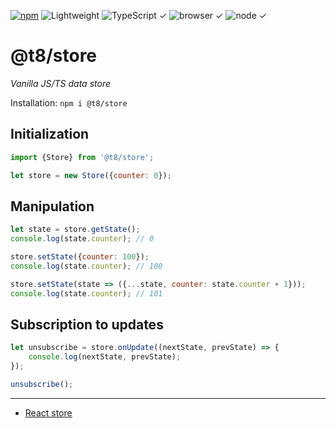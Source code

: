 [![npm](https://flat.badgen.net/npm/v/@t8/store?labelColor=345&color=46e)](https://www.npmjs.com/package/@t8/store) ![Lightweight](https://flat.badgen.net/bundlephobia/minzip/@t8/store/?label=minzip&labelColor=345&color=46e) ![TypeScript ✓](https://flat.badgen.net/badge/TypeScript/✓?labelColor=345&color=345) ![browser ✓](https://flat.badgen.net/badge/browser/✓?labelColor=345&color=345) ![node ✓](https://flat.badgen.net/badge/node/✓?labelColor=345&color=345)

# @t8/store

*Vanilla JS/TS data store*

Installation: `npm i @t8/store`

## Initialization

```js
import {Store} from '@t8/store';

let store = new Store({counter: 0});
```

## Manipulation

```js
let state = store.getState();
console.log(state.counter); // 0

store.setState({counter: 100});
console.log(state.counter); // 100

store.setState(state => ({...state, counter: state.counter + 1}));
console.log(state.counter); // 101
```

## Subscription to updates

```js
let unsubscribe = store.onUpdate((nextState, prevState) => {
    console.log(nextState, prevState);
});

unsubscribe();
```

---

- [React store](https://github.com/t8dev/react-store)

